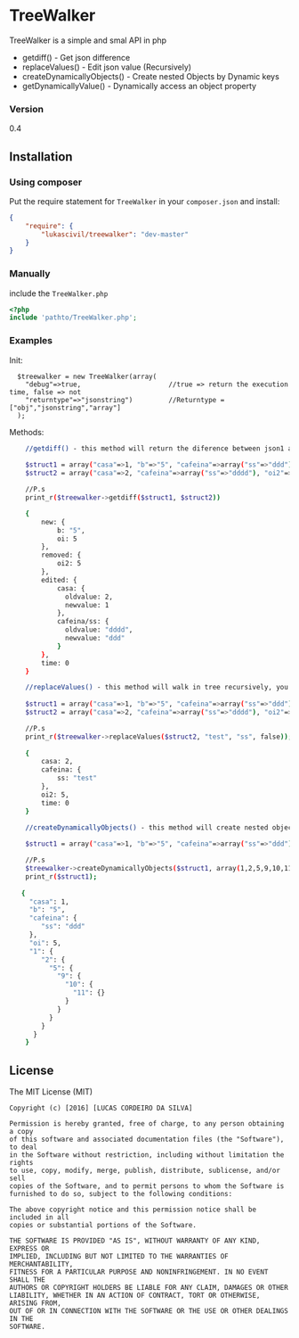 # TreeWalker

TreeWalker is a simple and smal API in php

  - getdiff() - Get json difference
  - replaceValues() - Edit json value (Recursively)
  - createDynamicallyObjects() - Create nested Objects by Dynamic keys
  - getDynamicallyValue() - Dynamically access an object property

### Version
0.4

## Installation

### Using composer

Put the require statement for `TreeWalker` in your `composer.json` and install:

```json
{
    "require": {
        "lukascivil/treewalker": "dev-master"
    }
}
```

### Manually

include the `TreeWalker.php`

```php
<?php
include 'pathto/TreeWalker.php';
```

### Examples

Init:

      $treewalker = new TreeWalker(array(
        "debug"=>true,                      //true => return the execution time, false => not
        "returntype"=>"jsonstring")         //Returntype = ["obj","jsonstring","array"]
      );

Methods:
```sh
    //getdiff() - this method will return the diference between json1 and json2
    
    $struct1 = array("casa"=>1, "b"=>"5", "cafeina"=>array("ss"=>"ddd"), "oi"=>5);
    $struct2 = array("casa"=>2, "cafeina"=>array("ss"=>"dddd"), "oi2"=>5);

    //P.s
    print_r($treewalker->getdiff($struct1, $struct2))

    {
        new: {
            b: "5",
            oi: 5
        },
        removed: {
            oi2: 5
        },
        edited: {
            casa: {
              oldvalue: 2,
              newvalue: 1
            },
            cafeina/ss: {
              oldvalue: "dddd",
              newvalue: "ddd"
            }
        },
        time: 0
    }

```

```sh
    //replaceValues() - this method will walk in tree recursively, you can change the values passing the field name
    
    $struct1 = array("casa"=>1, "b"=>"5", "cafeina"=>array("ss"=>"ddd"), "oi"=>5);
    $struct2 = array("casa"=>2, "cafeina"=>array("ss"=>"dddd"), "oi2"=>5);

    //P.s
    print_r($treewalker->replaceValues($struct2, "test", "ss", false));
    
    {
        casa: 2,
        cafeina: {
            ss: "test"
        },
        oi2: 5,
        time: 0
    }
```

```sh
    //createDynamicallyObjects() - this method will create nested objects with with dynamic keys
    
    $struct1 = array("casa"=>1, "b"=>"5", "cafeina"=>array("ss"=>"ddd"), "oi"=>5, "1" => "255");

    //P.s
    $treewalker->createDynamicallyObjects($struct1, array(1,2,5,9,10,11));
    print_r($struct1);
    
   {
     "casa": 1,
     "b": "5",
     "cafeina": {
        "ss": "ddd"
     },
     "oi": 5,
     "1": {
        "2": {
          "5": {
            "9": {
              "10": {
                "11": {}
              }
            }
          }
        }
      }
    }
```

License
----
The MIT License (MIT)

    Copyright (c) [2016] [LUCAS CORDEIRO DA SILVA]

    Permission is hereby granted, free of charge, to any person obtaining a copy
    of this software and associated documentation files (the "Software"), to deal
    in the Software without restriction, including without limitation the rights
    to use, copy, modify, merge, publish, distribute, sublicense, and/or sell
    copies of the Software, and to permit persons to whom the Software is
    furnished to do so, subject to the following conditions:

    The above copyright notice and this permission notice shall be included in all
    copies or substantial portions of the Software.

    THE SOFTWARE IS PROVIDED "AS IS", WITHOUT WARRANTY OF ANY KIND, EXPRESS OR
    IMPLIED, INCLUDING BUT NOT LIMITED TO THE WARRANTIES OF MERCHANTABILITY,
    FITNESS FOR A PARTICULAR PURPOSE AND NONINFRINGEMENT. IN NO EVENT SHALL THE
    AUTHORS OR COPYRIGHT HOLDERS BE LIABLE FOR ANY CLAIM, DAMAGES OR OTHER
    LIABILITY, WHETHER IN AN ACTION OF CONTRACT, TORT OR OTHERWISE, ARISING FROM,
    OUT OF OR IN CONNECTION WITH THE SOFTWARE OR THE USE OR OTHER DEALINGS IN THE
    SOFTWARE.
